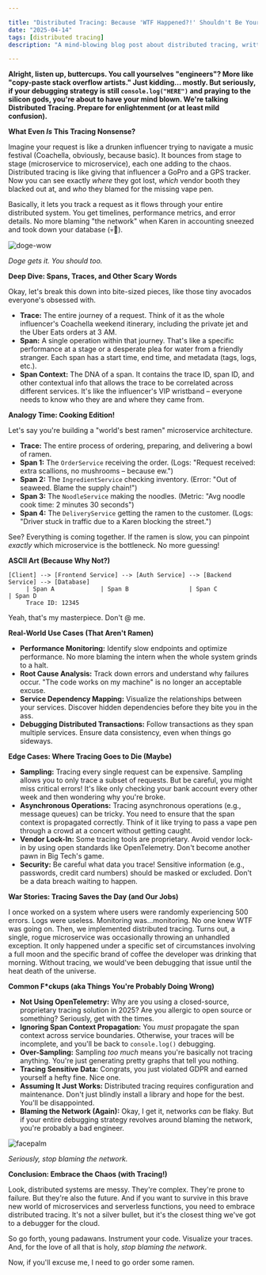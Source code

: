 ```yaml
---

title: "Distributed Tracing: Because 'WTF Happened?!' Shouldn't Be Your Only Debugging Strategy"
date: "2025-04-14"
tags: [distributed tracing]
description: "A mind-blowing blog post about distributed tracing, written for chaotic Gen Z engineers. Finally, a way to figure out why your microservices are slower than your grandma trying to use TikTok."

---
```


**Alright, listen up, buttercups. You call yourselves "engineers"? More like "copy-paste stack overflow artists." Just kidding... mostly. But seriously, if your debugging strategy is still `console.log("HERE")` and praying to the silicon gods, you're about to have your mind blown. We're talking Distributed Tracing. Prepare for enlightenment (or at least mild confusion).**

**What Even *Is* This Tracing Nonsense?**

Imagine your request is like a drunken influencer trying to navigate a music festival (Coachella, obviously, because basic). It bounces from stage to stage (microservice to microservice), each one adding to the chaos. Distributed tracing is like giving that influencer a GoPro and a GPS tracker. Now you can see exactly *where* they got lost, *which* vendor booth they blacked out at, and *who* they blamed for the missing vape pen.

Basically, it lets you track a request as it flows through your entire distributed system. You get timelines, performance metrics, and error details. No more blaming "the network" when Karen in accounting sneezed and took down your database (💀🙏).

![doge-wow](https://i.kym-cdn.com/photos/images/newsfeed/000/540/248/39d.jpg)

*Doge gets it. You should too.*

**Deep Dive: Spans, Traces, and Other Scary Words**

Okay, let's break this down into bite-sized pieces, like those tiny avocados everyone's obsessed with.

*   **Trace:** The entire journey of a request. Think of it as the whole influencer's Coachella weekend itinerary, including the private jet and the Uber Eats orders at 3 AM.
*   **Span:** A single operation within that journey. That's like a specific performance at a stage or a desperate plea for water from a friendly stranger. Each span has a start time, end time, and metadata (tags, logs, etc.).
*   **Span Context:** The DNA of a span. It contains the trace ID, span ID, and other contextual info that allows the trace to be correlated across different services. It's like the influencer's VIP wristband – everyone needs to know who they are and where they came from.

**Analogy Time: Cooking Edition!**

Let's say you're building a "world's best ramen" microservice architecture.

*   **Trace:** The entire process of ordering, preparing, and delivering a bowl of ramen.
*   **Span 1:**  The `OrderService` receiving the order. (Logs: "Request received: extra scallions, no mushrooms – because ew.")
*   **Span 2:** The `IngredientService` checking inventory. (Error: "Out of seaweed. Blame the supply chain!")
*   **Span 3:** The `NoodleService` making the noodles. (Metric: "Avg noodle cook time: 2 minutes 30 seconds")
*   **Span 4:** The `DeliveryService` getting the ramen to the customer. (Logs: "Driver stuck in traffic due to a Karen blocking the street.")

See? Everything is coming together. If the ramen is slow, you can pinpoint *exactly* which microservice is the bottleneck. No more guessing!

**ASCII Art (Because Why Not?)**

```
[Client] --> [Frontend Service] --> [Auth Service] --> [Backend Service] --> [Database]
     | Span A             | Span B                 | Span C                | Span D
     Trace ID: 12345
```

Yeah, that's my masterpiece. Don't @ me.

**Real-World Use Cases (That Aren't Ramen)**

*   **Performance Monitoring:** Identify slow endpoints and optimize performance. No more blaming the intern when the whole system grinds to a halt.
*   **Root Cause Analysis:** Track down errors and understand why failures occur. "The code works on my machine" is no longer an acceptable excuse.
*   **Service Dependency Mapping:** Visualize the relationships between your services. Discover hidden dependencies before they bite you in the ass.
*   **Debugging Distributed Transactions:** Follow transactions as they span multiple services. Ensure data consistency, even when things go sideways.

**Edge Cases: Where Tracing Goes to Die (Maybe)**

*   **Sampling:** Tracing every single request can be expensive. Sampling allows you to only trace a subset of requests. But be careful, you might miss critical errors! It's like only checking your bank account every other week and then wondering why you're broke.
*   **Asynchronous Operations:** Tracing asynchronous operations (e.g., message queues) can be tricky. You need to ensure that the span context is propagated correctly. Think of it like trying to pass a vape pen through a crowd at a concert without getting caught.
*   **Vendor Lock-In:** Some tracing tools are proprietary. Avoid vendor lock-in by using open standards like OpenTelemetry. Don't become another pawn in Big Tech's game.
*   **Security:** Be careful what data you trace! Sensitive information (e.g., passwords, credit card numbers) should be masked or excluded. Don't be a data breach waiting to happen.

**War Stories: Tracing Saves the Day (and Our Jobs)**

I once worked on a system where users were randomly experiencing 500 errors. Logs were useless. Monitoring was…monitoring. No one knew WTF was going on. Then, we implemented distributed tracing. Turns out, a single, rogue microservice was occasionally throwing an unhandled exception. It only happened under a specific set of circumstances involving a full moon and the specific brand of coffee the developer was drinking that morning. Without tracing, we would've been debugging that issue until the heat death of the universe.

**Common F*ckups (aka Things You're Probably Doing Wrong)**

*   **Not Using OpenTelemetry:** Why are you using a closed-source, proprietary tracing solution in 2025? Are you allergic to open source or something? Seriously, get with the times.
*   **Ignoring Span Context Propagation:** You *must* propagate the span context across service boundaries. Otherwise, your traces will be incomplete, and you'll be back to `console.log()` debugging.
*   **Over-Sampling:** Sampling *too much* means you're basically not tracing anything. You're just generating pretty graphs that tell you nothing.
*   **Tracing Sensitive Data:** Congrats, you just violated GDPR and earned yourself a hefty fine. Nice one.
*   **Assuming It Just Works:** Distributed tracing requires configuration and maintenance. Don't just blindly install a library and hope for the best. You'll be disappointed.
*   **Blaming the Network (Again):** Okay, I get it, networks *can* be flaky. But if your entire debugging strategy revolves around blaming the network, you're probably a bad engineer.

![facepalm](https://i.imgflip.com/30b1gx.jpg)

*Seriously, stop blaming the network.*

**Conclusion: Embrace the Chaos (with Tracing!)**

Look, distributed systems are messy. They're complex. They're prone to failure. But they're also the future. And if you want to survive in this brave new world of microservices and serverless functions, you need to embrace distributed tracing. It's not a silver bullet, but it's the closest thing we've got to a debugger for the cloud.

So go forth, young padawans. Instrument your code. Visualize your traces. And, for the love of all that is holy, *stop blaming the network*.

Now, if you'll excuse me, I need to go order some ramen.
